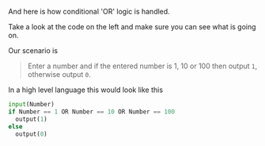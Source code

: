 And here is how conditional 'OR' logic is handled.

Take a look at the code on the left and make sure you can see what is going on. 

Our scenario is

> Enter a number and if the entered number is 1, 10 or 100 then output `1`, otherwise output `0`.

In a high level language this would look like this

```python
input(Number)
if Number == 1 OR Number == 10 OR Number == 100
  output(1)
else
  output(0)
```

